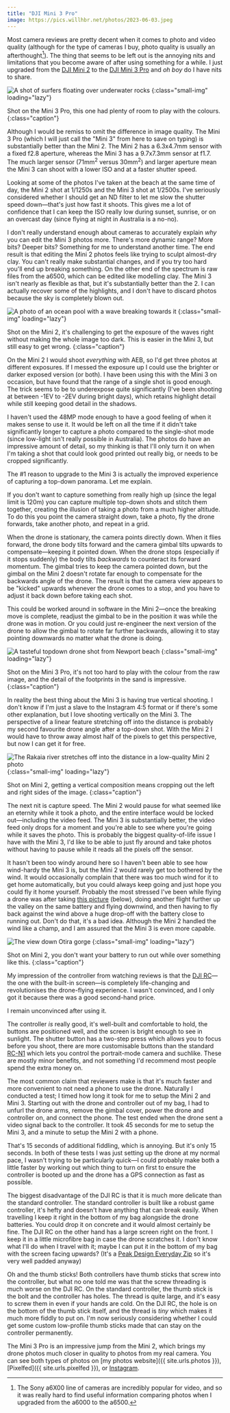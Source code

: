 ```yaml
---
title: "DJI Mini 3 Pro"
image: https://pics.willhbr.net/photos/2023-06-03.jpeg
---
```


Most camera reviews are pretty decent when it comes to photo and video quality (although for the type of cameras I buy, photo quality is usually an afterthought[^photo-reviews]). The thing that seems to be left out is the annoying nits and limitations that you become aware of after using something for a while. I just upgraded from the [DJI Mini 2][mini-2] to the [DJI Mini 3 Pro][mini-3-pro] and _oh boy_ do I have nits to share.

![A shot of surfers floating over underwater rocks](https://pics.willhbr.net/photos/2023-06-10.jpeg)
{:class="small-img" loading="lazy"}

Shot on the Mini 3 Pro, this one had plenty of room to play with the colours.
{:class="caption"}

[mini-2]: https://www.dji.com/au/mini-2
[mini-3-pro]: https://www.dji.com/au/mini-3-pro

[^photo-reviews]: The Sony a6X00 line of cameras are incredibly popular for video, and so it was really hard to find useful information comparing photos when I upgraded from the a6000 to the a6500.

Although I would be remiss to omit the difference in image quality. The Mini 3 Pro (which I will just call the "Mini 3" from here to save on typing) is substantially better than the Mini 2. The Mini 2 has a 6.3x4.7mm sensor with a fixed f2.8 aperture, whereas the Mini 3 has a 9.7x7.3mm sensor at f1.7. The much larger sensor (71mm<sup>2</sup> versus 30mm<sup>2</sup>) and larger aperture mean the Mini 3 can shoot with a lower ISO and at a faster shutter speed.

Looking at some of the photos I've taken at the beach at the same time of day, the Mini 2 shot at 1/1250s and the Mini 3 shot at 1/2500s. I've seriously considered whether I should get an ND filter to let me slow the shutter speed down—that's just how fast it shoots. This gives me a lot of confidence that I can keep the ISO really low during sunset, sunrise, or on an overcast day (since flying at night in Australia is a no-no).

I don't really understand enough about cameras to accurately explain _why_ you can edit the Mini 3 photos more. There's more dynamic range? More bits? Deeper bits? Something for me to understand another time. The end result is that editing the Mini 2 photos feels like trying to sculpt almost-dry clay. You can't really make substantial changes, and if you try too hard you'll end up breaking something. On the other end of the spectrum is raw files from the a6500, which can be edited like modelling clay. The Mini 3 isn't nearly as flexible as that, but it's substantially better than the 2. I can actually recover some of the highlights, and I don't have to discard photos because the sky is completely blown out.

![A photo of an ocean pool with a wave breaking towards it](https://pics.willhbr.net/photos/2022-10-29.jpeg)
{:class="small-img" loading="lazy"}

Shot on the Mini 2, it's challenging to get the exposure of the waves right without making the whole image too dark. This is easier in the Mini 3, but still easy to get wrong.
{:class="caption"}

On the Mini 2 I would shoot _everything_ with AEB, so I'd get three photos at different exposures. If I messed the exposure up I could use the brighter or darker exposed version (or both). I have been using this with the Mini 3 on occasion, but have found that the range of a single shot is good enough. The trick seems to be to underexpose quite significantly (I've been shooting at between -1EV to -2EV during bright days), which retains highlight detail while still keeping good detail in the shadows.

I haven't used the 48MP mode enough to have a good feeling of when it makes sense to use it. It would be left on all the time if it didn't take significantly longer to capture a photo compared to the single-shot mode (since low-light isn't really possible in Australia). The photos do have an impressive amount of detail, so my thinking is that I'll only turn it on when I'm taking a shot that could look good printed out really big, or needs to be cropped significantly.

The #1 reason to upgrade to the Mini 3 is actually the improved experience of capturing a top-down panorama. Let me explain.

If you don't want to capture something from really high up (since the legal limit is 120m) you can capture multiple top-down shots and stitch them together, creating the illusion of taking a photo from a much higher altitude. To do this you point the camera straight down, take a photo, fly the drone forwards, take another photo, and repeat in a grid.

When the drone is stationary, the camera points directly down. When it flies forward, the drone body tilts forward and the camera gimbal tilts upwards to compensate—keeping it pointed down. When the drone stops (especially if it stops suddenly) the body tilts _backwards_ to counteract its forward momentum. The gimbal tries to keep the camera pointed down, but the gimbal on the Mini 2 doesn't rotate far enough to compensate for the backwards angle of the drone. The result is that the camera view appears to be "kicked" upwards whenever the drone comes to a stop, and you have to adjust it back down before taking each shot.

This could be worked around in software in the Mini 2—once the breaking move is complete, readjust the gimbal to be in the position it was while the drone was in motion. Or you could just re-engineer the next version of the drone to allow the gimbal to rotate far further backwards, allowing it to stay pointing downwards no matter what the drone is doing.

![A tasteful topdown drone shot from Newport beach](https://pics.willhbr.net/photos/2023-06-03.jpeg)
{:class="small-img" loading="lazy"}

Shot on the Mini 3 Pro, it's not too hard to play with the colour from the raw image, and the detail of the footprints in the sand is impressive.
{:class="caption"}

In reality the best thing about the Mini 3 is having true vertical shooting. I don't know if I'm just a slave to the Instagram 4:5 format or if there's some other explanation, but I love shooting vertically on the Mini 3. The perspective of a linear feature stretching off into the distance is probably my second favourite drone angle after a top-down shot. With the Mini 2 I would have to throw away almost half of the pixels to get this perspective, but now I can get it for free.

![The Rakaia river stretches off into the distance in a low-quality Mini 2 photo](https://pics.willhbr.net/photos/2022-06-24.jpeg)
{:class="small-img" loading="lazy"}

Shot on Mini 2, getting a vertical composition means cropping out the left and right sides of the image.
{:class="caption"}

The next nit is capture speed. The Mini 2 would pause for what seemed like an eternity while it took a photo, and the entire interface would be locked out—including the video feed. The Mini 3 is substantially better, the video feed only drops for a moment and you're able to see where you're going while it saves the photo. This is probably the biggest quality-of-life issue I have with the Mini 3, I'd like to be able to just fly around and take photos without having to pause while it reads all the pixels off the sensor.

It hasn't been too windy around here so I haven't been able to see how wind-hardy the Mini 3 is, but the Mini 2 would rarely get too bothered by the wind. It would occasionally complain that there was too much wind for it to get home automatically, but you could always keep going and just hope you could fly it home yourself. Probably the most stressed I've been while flying a drone was after taking [this picture](https://pics.willhbr.net/2022/08/21/post.html) (below), doing another flight further up the valley on the same battery and flying downwind, and then having to fly back against the wind above a huge drop-off with the battery close to running out. Don't do that, it's a bad idea. Although the Mini 2 handled the wind like a champ, and I am assured that the Mini 3 is even more capable.

![The view down Otira gorge](https://pics.willhbr.net/photos/2022-08-21.jpeg)
{:class="small-img" loading="lazy"}

Shot on Mini 2, you don't want your battery to run out while over something like this.
{:class="caption"}

My impression of the controller from watching reviews is that the [DJI RC](https://www.dji.com/au/rc)—the one with the built-in screen—is completely life-changing and revolutionises the drone-flying experience. I wasn't convinced, and I only got it because there was a good second-hand price.

I remain unconvinced after using it.

The controller _is_ really good, it's well-built and comfortable to hold, the buttons are positioned well, and the screen is bright enough to see in sunlight. The shutter button has a two-step press which allows you to focus before you shoot, there are more customisable buttons than the standard [RC-N1](https://store.dji.com/au/product/dji-rc-n1-remote-controller-module) which lets you control the portrait-mode camera and suchlike. These are mostly minor benefits, and not something I'd recommend most people spend the extra money on.

The most common claim that reviewers make is that it's much faster and more convenient to not need a phone to use the drone. Naturally I conducted a test; I timed how long it took for me to setup the Mini 2 and Mini 3. Starting out with the drone and controller out of my bag, I had to unfurl the drone arms, remove the gimbal cover, power the drone and controller on, and connect the phone. The test ended when the drone sent a video signal back to the controller. It took 45 seconds for me to setup the Mini 3, and a minute to setup the Mini 2 with a phone.

That's 15 seconds of additional fiddling, which is annoying. But it's only 15 seconds. In both of these tests I was just setting up the drone at my normal pace, I wasn't trying to be particularly quick—I could probably make both a little faster by working out which thing to turn on first to ensure the controller is booted up and the drone has a GPS connection as fast as possible.

The biggest disadvantage of the DJI RC is that it is much more delicate than the standard controller. The standard controller is built like a robust game controller, it's hefty and doesn't have anything that can break easily. When travelling I keep it right in the bottom of my bag alongside the drone batteries. You could drop it on concrete and it would almost certainly be fine. The DJI RC on the other hand has a large screen right on the front. I keep it in a little microfibre bag in case the drone scratches it. I don't know what I'll do when I travel with it; maybe I can put it in the bottom of my bag with the screen facing upwards? (It's a [Peak Design Everyday Zip](zip-bag) so it's very well padded anyway)

[zip-bag]: https://www.peakdesign.com/products/everyday-backpack-zip?variant=29743829418028

Oh and the thumb sticks! Both controllers have thumb sticks that screw into the controller, but what no one told me was that the screw threading is much worse on the DJI RC. On the standard controller, the thumb stick is the bolt and the controller has holes. The thread is quite large, and it's easy to screw them in even if your hands are cold. On the DJI RC, the hole is on the bottom of the thumb stick itself, and the thread is _tiny_ which makes it much more fiddly to put on. I'm now seriously considering whether I could get some custom low-profile thumb sticks made that can stay on the controller permanently.

The Mini 3 Pro is an impressive jump from the Mini 2, which brings my drone photos much closer in quality to photos from my real camera. You can see both types of photos on [my photos website]({{ site.urls.photos }}), [Pixelfed]({{ site.urls.pixelfed }}), or [Instagram](https://instagram.com/willhbr).
